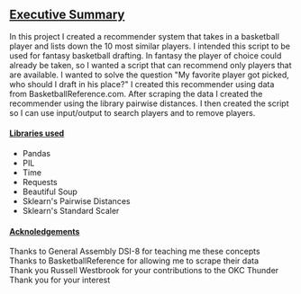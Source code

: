 ## <u>Executive Summary</u>
In this project I created a recommender system that takes in a basketball player and lists down the 10 most similar players. I intended this script to be used for fantasy basketball drafting. In fantasy the player of choice could already be taken, so I wanted a script that can recommend only players that are available. I wanted to solve the question "My favorite player got picked, who should I draft in his place?"  I created this recommender using data from BasketballReference.com. After scraping the data I created the recommender using the library pairwise distances. I then created the script so I can use input/output to search players and to remove players.

#### <u> Libraries used</u>
<ul>
<li>Pandas</li>
<li>PIL</li>
<li>Time</li>
<li>Requests</li>
<li>Beautiful Soup</li>
<li>Sklearn's Pairwise Distances</li>
<li>Sklearn's Standard Scaler</li>
</ul>

#### <u>Acknoledgements</u>
Thanks to General Assembly DSI-8 for teaching me these concepts
<br>
Thanks to BasketballReference for allowing me to scrape their data
<br>
Thank you Russell Westbrook for your contributions to the OKC Thunder
<br>
Thank you for your interest
